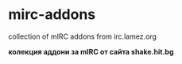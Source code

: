 # mirc-addons
collection of mIRC addons from irc.lamez.org

**колекция аддони за mIRC от сайта shake.hit.bg**
